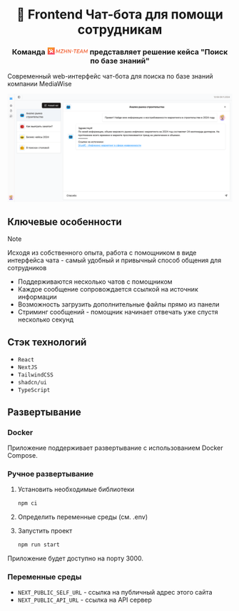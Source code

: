 <p align="center">
   <h1 align="center">🤖 Frontend Чат-бота для помощи сотрудникам</h1>
   <h3 align="center">
      Команда <img src=".github/mzhn-1.png"/> представляет решение кейса "Поиск по базе знаний"
   </h3>
</p>

Современный web-интерфейс чат-бота для поиска по базе знаний компании MediaWise

![](.github/screenshot.png)

## Ключевые особенности

> [!Note]
> Исходя из собственного опыта, работа с помощником в виде интерфейса чата - самый удобный и привычный способ общения для сотрудников

- Поддерживаются несколько чатов с помощником
- Каждое сообщение сопровождается ссылкой на источник информации
- Возможность загрузить дополнительные файлы прямо из панели
- Стриминг сообщений - помощник начинает отвечать уже спустя несколько секунд

## Стэк технологий

- `React`
- `NextJS`
- `TailwindCSS`
- `shadcn/ui`
- `TypeScript`

## Развертывание

### Docker

Приложение поддерживает развертывание с использованием Docker Compose.

### Ручное развертывание

1. Установить необходимые библиотеки

   ```bash
   npm ci
   ```

2. Определить переменные среды (см. .env)
3. Запустить проект

   ```bash
   npm run start
   ```

Приложение будет доступно на порту 3000.

### Переменные среды

- `NEXT_PUBLIC_SELF_URL` - ссылка на публичный адрес этого сайта
- `NEXT_PUBLIC_API_URL` - ссылка на API сервер
